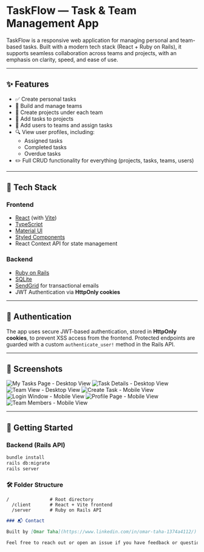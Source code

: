 # TaskFlow — Task & Team Management App

TaskFlow is a responsive web application for managing personal and team-based tasks. Built with a modern tech stack (React + Ruby on Rails), it supports seamless collaboration across teams and projects, with an emphasis on clarity, speed, and ease of use.

---

## ✨ Features

- ✅ Create personal tasks
- 🧠 Build and manage teams
- 📁 Create projects under each team
- 📝 Add tasks to projects
- 👥 Add users to teams and assign tasks
- 🔍 View user profiles, including:
  - Assigned tasks
  - Completed tasks
  - Overdue tasks
- ✏️ Full CRUD functionality for everything (projects, tasks, teams, users)

---

## 🧰 Tech Stack

### Frontend
- [React](https://reactjs.org/) (with [Vite](https://vitejs.dev/))
- [TypeScript](https://www.typescriptlang.org/)
- [Material UI](https://mui.com/)
- [Styled Components](https://styled-components.com/)
- React Context API for state management

### Backend
- [Ruby on Rails](https://rubyonrails.org/)
- [SQLite](https://www.sqlite.org/)
- [SendGrid](https://sendgrid.com/) for transactional emails
- JWT Authentication via **HttpOnly cookies**

---

## 🔐 Authentication

The app uses secure JWT-based authentication, stored in **HttpOnly cookies**, to prevent XSS access from the frontend. Protected endpoints are guarded with a custom `authenticate_user!` method in the Rails API.

---

## 📸 Screenshots

<!-- Add screenshots here -->
![My Tasks Page - Desktop View](screenshots/desktop-my-tasks-page.png)
![Task Details - Desktop View](screenshots/desktop-team-tasks.png)
![Team View - Desktop View](screenshots/desktop-view-task.png)
![Create Task - Mobile View](screenshots/mobile-create-task.png)
![Login Window - Mobile View](screenshots/mobile-login-window.png)
![Profile Page - Mobile View](screenshots/mobile-profile-page.png)
![Team Members - Mobile View](screenshots/mobile-team-members.png)

---

## 🚀 Getting Started

### Backend (Rails API)

```bash
bundle install
rails db:migrate
rails server
```

### 🛠️ Folder Structure

```plaintext
/               # Root directory  
  /client       # React + Vite frontend  
  /server       # Ruby on Rails API  
```

```markdown
### 📬 Contact

Built by [Omar Taha](https://www.linkedin.com/in/omar-taha-1374a4112/).

Feel free to reach out or open an issue if you have feedback or questions.
```